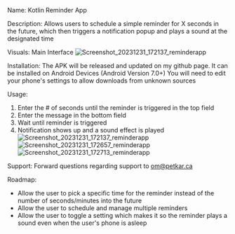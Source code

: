 Name: Kotlin Reminder App

Description: Allows users to schedule a simple reminder for X seconds in the future, which then triggers a notification popup and plays a sound at the designated time

Visuals: Main Interface
![Screenshot_20231231_172137_reminderapp](https://github.com/om-petkar/reminderapp/assets/16927840/5b10f356-b4ce-4420-b1c0-a069018c7c4a)

Installation: The APK will be released and updated on my github page. It can be installed on Android Devices (Android Version 7.0+)
You will need to edit your phone's settings to allow downloads from unknown sources

Usage:
1. Enter the # of seconds until the reminder is triggered in the top field
2. Enter the message in the bottom field
3. Wait until reminder is triggered
4. Notification shows up and a sound effect is played
![Screenshot_20231231_172137_reminderapp](https://github.com/om-petkar/reminderapp/assets/16927840/c1ba1997-442f-4ae8-aa3c-2c0dd15ccfaf)
![Screenshot_20231231_172657_reminderapp](https://github.com/om-petkar/reminderapp/assets/16927840/0ef51a7e-8d47-4b8f-9e5e-e48cd199f25b)
![Screenshot_20231231_172713_reminderapp](https://github.com/om-petkar/reminderapp/assets/16927840/369080f2-3ea9-46bf-8889-65ab993efe96)

Support: Forward questions regarding support to om@petkar.ca

Roadmap: 
- Allow the user to pick a specific time for the reminder instead of the number of seconds/minutes into the future
- Allow the user to schedule and manage multiple reminders
- Allow the user to toggle a setting which makes it so the reminder plays a sound even when the user's phone is asleep

